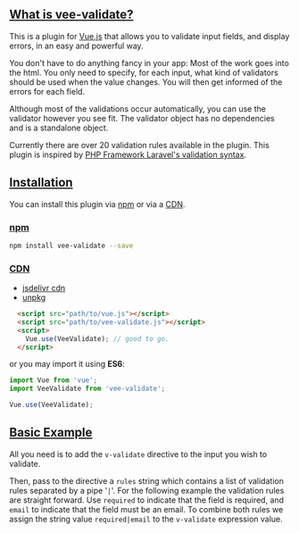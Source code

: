 ## [What is vee-validate?](#about)

This is a plugin for [Vue.js](https://vuejs.org/) that allows you to validate input fields, and display errors, in an easy and powerful way.

You don't have to do anything fancy in your app: Most of the work goes into the html. You only need to specify, for each input, what kind of validators should be used when the value changes. You will then get informed of the errors for each field.  

Although most of the validations occur automatically, you can use the validator however you see fit. The validator object has no dependencies and is a standalone object.


Currently there are over 20 validation rules available in the plugin. This plugin is inspired by [PHP Framework Laravel's validation syntax](https://laravel.com/).  


## [Installation](#installation)

You can install this plugin via [npm](#npm) or via a [CDN](#cdn).

### [npm](#npm)

```bash
npm install vee-validate --save
```

### [CDN](#cdn)

- [jsdelivr cdn](https://cdn.jsdelivr.net/npm/vee-validate@latest/dist/vee-validate.js)
- [unpkg](https://unpkg.com/vee-validate@2.0.0-rc.7)

```html
  <script src="path/to/vue.js"></script>
  <script src="path/to/vee-validate.js"></script>
  <script>
    Vue.use(VeeValidate); // good to go. 
  </script>
```

or you may import it using **ES6**:

```js
import Vue from 'vue';
import VeeValidate from 'vee-validate';

Vue.use(VeeValidate);
```

## [Basic Example](#basic-example)

All you need is to add the `v-validate` directive to the input you wish to validate.  

Then, pass to the directive a `rules` string which contains a list of validation rules separated by a pipe '`|`'. For the following example the validation rules are straight forward. Use `required` to indicate that the field is required, and `email` to indicate that the field must be an email. To combine both rules we assign the string value `required|email` to the `v-validate` expression value.
